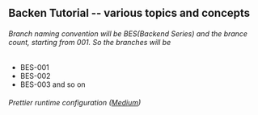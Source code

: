 ## Backen Tutorial -- various topics and concepts

###### Branch naming convention will be BES(Backend Series) and the brance count, starting from 001. So the branches will be
 - BES-001
 - BES-002
 - BES-003 and so on


###### Prettier runtime configuration ([Medium](https://javascript.plainenglish.io/exploring-the-core-a-series-on-understanding-the-root-of-a-node-project-prettier-2e199c9350f5))